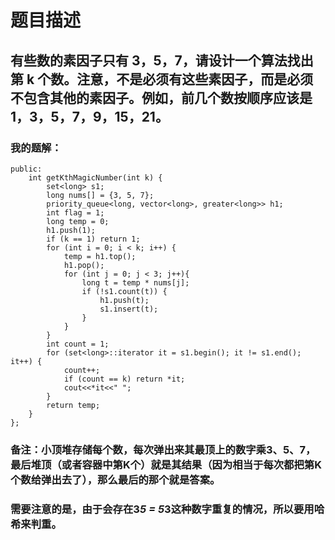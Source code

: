 # 题目描述
## 有些数的素因子只有 3，5，7，请设计一个算法找出第 k 个数。注意，不是必须有这些素因子，而是必须不包含其他的素因子。例如，前几个数按顺序应该是 1，3，5，7，9，15，21。
### 我的题解：
```class Solution {
public:
    int getKthMagicNumber(int k) {
        set<long> s1;
        long nums[] = {3, 5, 7};
        priority_queue<long, vector<long>, greater<long>> h1;
        int flag = 1;
        long temp = 0;
        h1.push(1);
        if (k == 1) return 1;
        for (int i = 0; i < k; i++) {
            temp = h1.top();
            h1.pop();
            for (int j = 0; j < 3; j++){
                long t = temp * nums[j];
                if (!s1.count(t)) {
                    h1.push(t);
                    s1.insert(t);
                }
            }
        } 
        int count = 1;
        for (set<long>::iterator it = s1.begin(); it != s1.end(); it++) {
            count++;
            if (count == k) return *it;
            cout<<*it<<" ";
        }
        return temp;
    }
};
```
### **备注**：小顶堆存储每个数，每次弹出来其最顶上的数字乘3、5、7，最后堆顶（或者容器中第K个）就是其结果（因为相当于每次都把第K个数给弹出去了），那么最后的那个就是答案。
### 需要注意的是，由于会存在3*5 = 5*3这种数字重复的情况，所以要用哈希来判重。